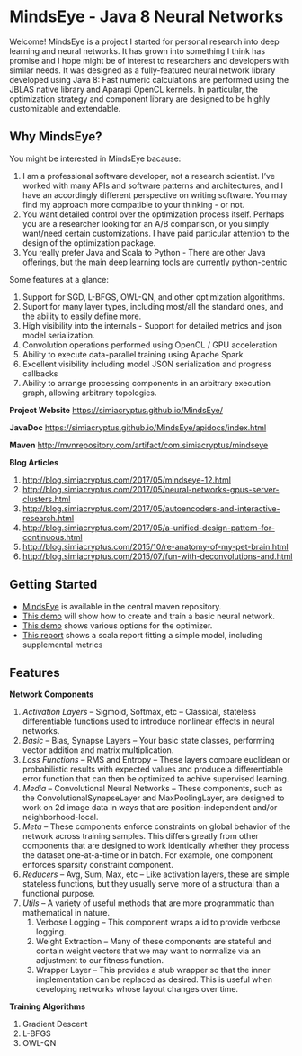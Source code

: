 # MindsEye - Java 8 Neural Networks
 
Welcome! MindsEye is a project I started for personal research into deep learning and neural networks. It has grown into something I think has promise and I hope might be of interest to researchers and developers with similar needs. It was designed as a fully-featured neural network library developed using Java 8: Fast numeric calculations are performed using the JBLAS native library and Aparapi OpenCL kernels. In particular, the optimization strategy and component library are designed to be highly customizable and extendable.

## Why MindsEye?
 
You might be interested in MindsEye bacause:
1. I am a professional software developer, not a research scientist. I’ve worked with many APIs and software patterns and architectures, and I have an accordingly different perspective on writing software. You may find my approach more compatible to your thinking - or not.
1. You want detailed control over the optimization process itself. Perhaps you are a researcher looking for an A/B comparison, or you simply want/need certain customizations. I have paid particular attention to the design of the optimization package.
1. You really prefer Java and Scala to Python - There are other Java offerings, but the main deep learning tools are currently python-centric

Some features at a glance:
1. Support for SGD, L-BFGS, OWL-QN, and other optimization algorithms.
1. Suport for many layer types, including most/all the standard ones, and the ability to easily define more.
1. High visibility into the internals - Support for detailed metrics and json model serialization.
1. Convolution operations performed using OpenCL / GPU acceleration 
1. Ability to execute data-parallel training using Apache Spark
1. Excellent visibility including model JSON serialization and progress callbacks
1. Ability to arrange processing components in an arbitrary execution graph, allowing arbitrary topologies.

**Project Website**
https://simiacryptus.github.io/MindsEye/

**JavaDoc**
https://simiacryptus.github.io/MindsEye/apidocs/index.html

**Maven**
http://mvnrepository.com/artifact/com.simiacryptus/mindseye

**Blog Articles** 
1. http://blog.simiacryptus.com/2017/05/mindseye-12.html
2. http://blog.simiacryptus.com/2017/05/neural-networks-gpus-server-clusters.html
3. http://blog.simiacryptus.com/2017/05/autoencoders-and-interactive-research.html
4. http://blog.simiacryptus.com/2017/05/a-unified-design-pattern-for-continuous.html
5. http://blog.simiacryptus.com/2015/10/re-anatomy-of-my-pet-brain.html 
6. http://blog.simiacryptus.com/2015/07/fun-with-deconvolutions-and.html

## Getting Started

* [MindsEye](http://mvnrepository.com/artifact/com.simiacryptus/mindseye) is available in the central maven repository.
* [This demo](https://github.com/SimiaCryptus/MindsEye/blob/master/reports/com.simiacryptus.mindseye.MNistDemo/basic.md) will show how to create and train a basic neural network.
* [This demo](https://github.com/SimiaCryptus/MindsEye/blob/master/reports/com.simiacryptus.mindseye.MNistDemo/bellsAndWhistles.md) shows various options for the optimizer.
* [This report](https://simiacryptus.github.io/mindseye-scala/mnist/www/2017-06-11-18-07/index.html) shows a scala report fitting a simple model, including supplemental metrics

 ## Features
 
 **Network Components**
1. *Activation Layers* – Sigmoid, Softmax, etc – Classical, stateless differentiable functions used to introduce nonlinear effects in neural networks.
1. *Basic* – Bias, Synapse Layers – Your basic state classes, performing vector addition and matrix multiplication.
1. *Loss Functions* – RMS and Entropy – These layers compare euclidean or probabilistic results with expected values and produce a differentiable error function that can then be optimized to achive supervised learning.
1. *Media* – Convolutional Neural Networks – These components, such as the ConvolutionalSynapseLayer and MaxPoolingLayer, are designed to work on 2d image data in ways that are position-independent and/or neighborhood-local.
1. *Meta* – These components enforce constraints on global behavior of the network across training samples. This differs greatly from other components that are designed to work identically whether they process the dataset one-at-a-time or in batch. For example, one component enforces sparsity constraint component.
1. *Reducers* – Avg, Sum, Max, etc – Like activation layers, these are simple stateless functions, but they usually serve more of a structural than a functional purpose.
1. *Utils* – A variety of useful methods that are more programmatic than mathematical in nature.
    1. Verbose Logging – This component wraps a id to provide verbose logging.
    1. Weight Extraction – Many of these components are stateful and contain weight vectors that we may want to normalize via an adjustment to our fitness function.
    1. Wrapper Layer – This provides a stub wrapper so that the inner implementation can be replaced as desired. This is useful when developing networks whose layout changes over time.
 
 **Training Algorithms**
 1. Gradient Descent
 1. L-BFGS
 1. OWL-QN
